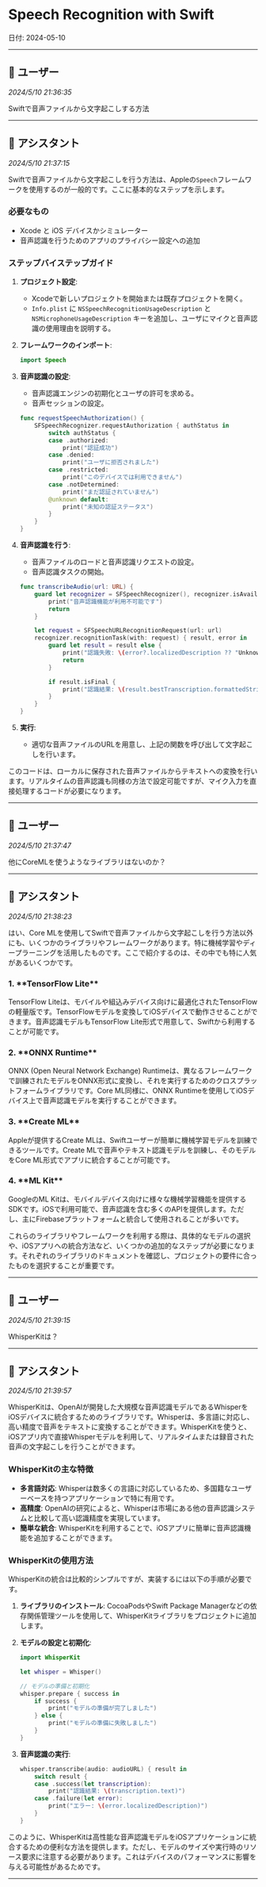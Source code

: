 # Speech Recognition with Swift

日付: 2024-05-10

---

## 👤 ユーザー
*2024/5/10 21:36:35*

Swiftで音声ファイルから文字起こしする方法

---

## 🤖 アシスタント
*2024/5/10 21:37:15*

Swiftで音声ファイルから文字起こしを行う方法は、Appleの`Speech`フレームワークを使用するのが一般的です。ここに基本的なステップを示します。

### 必要なもの
- Xcode と iOS デバイスかシミュレーター
- 音声認識を行うためのアプリのプライバシー設定への追加

### ステップバイステップガイド

1. **プロジェクト設定**:
   - Xcodeで新しいプロジェクトを開始または既存プロジェクトを開く。
   - `Info.plist` に `NSSpeechRecognitionUsageDescription` と `NSMicrophoneUsageDescription` キーを追加し、ユーザにマイクと音声認識の使用理由を説明する。

2. **フレームワークのインポート**:
   ```swift
   import Speech
   ```

3. **音声認識の設定**:
   - 音声認識エンジンの初期化とユーザの許可を求める。
   - 音声セッションの設定。

   ```swift
   func requestSpeechAuthorization() {
       SFSpeechRecognizer.requestAuthorization { authStatus in
           switch authStatus {
           case .authorized:
               print("認証成功")
           case .denied:
               print("ユーザに拒否されました")
           case .restricted:
               print("このデバイスでは利用できません")
           case .notDetermined:
               print("まだ認証されていません")
           @unknown default:
               print("未知の認証ステータス")
           }
       }
   }
   ```

4. **音声認識を行う**:
   - 音声ファイルのロードと音声認識リクエストの設定。
   - 音声認識タスクの開始。

   ```swift
   func transcribeAudio(url: URL) {
       guard let recognizer = SFSpeechRecognizer(), recognizer.isAvailable else {
           print("音声認識機能が利用不可能です")
           return
       }

       let request = SFSpeechURLRecognitionRequest(url: url)
       recognizer.recognitionTask(with: request) { result, error in
           guard let result = result else {
               print("認識失敗: \(error?.localizedDescription ?? "Unknown error")")
               return
           }

           if result.isFinal {
               print("認識結果: \(result.bestTranscription.formattedString)")
           }
       }
   }
   ```

5. **実行**:
   - 適切な音声ファイルのURLを用意し、上記の関数を呼び出して文字起こしを行います。

このコードは、ローカルに保存された音声ファイルからテキストへの変換を行います。リアルタイムの音声認識も同様の方法で設定可能ですが、マイク入力を直接処理するコードが必要になります。

---

## 👤 ユーザー
*2024/5/10 21:37:47*

他にCoreMLを使うようなライブラリはないのか？

---

## 🤖 アシスタント
*2024/5/10 21:38:23*

はい、Core MLを使用してSwiftで音声ファイルから文字起こしを行う方法以外にも、いくつかのライブラリやフレームワークがあります。特に機械学習やディープラーニングを活用したものです。ここで紹介するのは、その中でも特に人気があるいくつかです。

### 1. \*\*TensorFlow Lite\*\*
TensorFlow Liteは、モバイルや組込みデバイス向けに最適化されたTensorFlowの軽量版です。TensorFlowモデルを変換してiOSデバイスで動作させることができます。音声認識モデルもTensorFlow Lite形式で用意して、Swiftから利用することが可能です。

### 2. \*\*ONNX Runtime\*\*
ONNX (Open Neural Network Exchange) Runtimeは、異なるフレームワークで訓練されたモデルをONNX形式に変換し、それを実行するためのクロスプラットフォームライブラリです。Core ML同様に、ONNX Runtimeを使用してiOSデバイス上で音声認識モデルを実行することができます。

### 3. \*\*Create ML\*\*
Appleが提供するCreate MLは、Swiftユーザーが簡単に機械学習モデルを訓練できるツールです。Create MLで音声やテキスト認識モデルを訓練し、そのモデルをCore ML形式でアプリに統合することが可能です。

### 4. \*\*ML Kit\*\*
GoogleのML Kitは、モバイルデバイス向けに様々な機械学習機能を提供するSDKです。iOSで利用可能で、音声認識を含む多くのAPIを提供します。ただし、主にFirebaseプラットフォームと統合して使用されることが多いです。

これらのライブラリやフレームワークを利用する際は、具体的なモデルの選択や、iOSアプリへの統合方法など、いくつかの追加的なステップが必要になります。それぞれのライブラリのドキュメントを確認し、プロジェクトの要件に合ったものを選択することが重要です。

---

## 👤 ユーザー
*2024/5/10 21:39:15*

WhisperKitは？

---

## 🤖 アシスタント
*2024/5/10 21:39:57*

WhisperKitは、OpenAIが開発した大規模な音声認識モデルであるWhisperをiOSデバイスに統合するためのライブラリです。Whisperは、多言語に対応し、高い精度で音声をテキストに変換することができます。WhisperKitを使うと、iOSアプリ内で直接Whisperモデルを利用して、リアルタイムまたは録音された音声の文字起こしを行うことができます。

### WhisperKitの主な特徴
- **多言語対応**: Whisperは数多くの言語に対応しているため、多国籍なユーザーベースを持つアプリケーションで特に有用です。
- **高精度**: OpenAIの研究によると、Whisperは市場にある他の音声認識システムと比較して高い認識精度を実現しています。
- **簡単な統合**: WhisperKitを利用することで、iOSアプリに簡単に音声認識機能を追加することができます。

### WhisperKitの使用方法
WhisperKitの統合は比較的シンプルですが、実装するには以下の手順が必要です。

1. **ライブラリのインストール**: CocoaPodsやSwift Package Managerなどの依存関係管理ツールを使用して、WhisperKitライブラリをプロジェクトに追加します。

2. **モデルの設定と初期化**:
   ```swift
   import WhisperKit

   let whisper = Whisper()

   // モデルの準備と初期化
   whisper.prepare { success in
       if success {
           print("モデルの準備が完了しました")
       } else {
           print("モデルの準備に失敗しました")
       }
   }
   ```

3. **音声認識の実行**:
   ```swift
   whisper.transcribe(audio: audioURL) { result in
       switch result {
       case .success(let transcription):
           print("認識結果: \(transcription.text)")
       case .failure(let error):
           print("エラー: \(error.localizedDescription)")
       }
   }
   ```

このように、WhisperKitは高性能な音声認識モデルをiOSアプリケーションに統合するための便利な方法を提供します。ただし、モデルのサイズや実行時のリソース要求に注意する必要があります。これはデバイスのパフォーマンスに影響を与える可能性があるためです。

---

